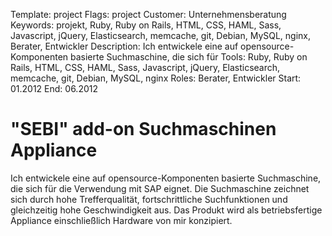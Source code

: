 Template: project
Flags: project
Customer: Unternehmensberatung
Keywords: projekt, Ruby, Ruby on Rails, HTML, CSS, HAML, Sass, Javascript, jQuery, Elasticsearch, memcache, git, Debian, MySQL, nginx, Berater, Entwickler
Description: Ich entwickele eine auf opensource-Komponenten basierte Suchmaschine, die sich für
Tools: Ruby, Ruby on Rails, HTML, CSS, HAML, Sass, Javascript, jQuery, Elasticsearch, memcache, git, Debian, MySQL, nginx
Roles: Berater, Entwickler
Start: 01.2012
End: 06.2012

# "SEBI" add-on Suchmaschinen Appliance

Ich entwickele eine auf opensource-Komponenten basierte Suchmaschine, die sich für die Verwendung mit SAP eignet. Die Suchmaschine zeichnet sich durch hohe Trefferqualität, fortschrittliche Suchfunktionen und gleichzeitig hohe Geschwindigkeit aus. Das Produkt wird als betriebsfertige Appliance einschließlich Hardware von mir konzipiert.


